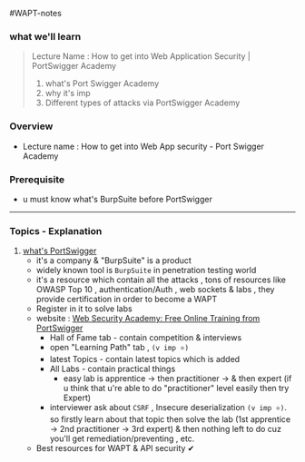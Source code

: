 #WAPT-notes


### what we'll learn
> Lecture Name : How to get into Web Application Security | PortSwigger Academy
> 1) what's Port Swigger Academy
> 2) why it's imp
> 3) Different types of attacks via PortSwigger Academy

### Overview
- Lecture name : How to get into Web App security - Port Swigger Academy

### Prerequisite
- u must know what's BurpSuite before PortSwigger

---

### Topics - Explanation

1) <u>what's PortSwigger</u>
	- it's a company & "BurpSuite" is a product
	- widely known tool is `BurpSuite` in penetration testing world
	- it's a resource which contain all the attacks , tons of resources like OWASP Top 10 , authentication/Auth , web sockets & labs , they provide certification in order to become a WAPT
	- Register in it to solve labs
	- website : [Web Security Academy: Free Online Training from PortSwigger](https://portswigger.net/web-security)
		- Hall of Fame tab - contain competition & interviews
		- open "Learning Path" tab , `(v imp ⭐)`
		- latest Topics - contain latest topics which is added
		- All Labs - contain practical things
			- easy lab is apprentice -> then practitioner -> & then expert (if u think that u're able to do "practitioner" level easily then try Expert)
		- interviewer ask about `CSRF` , Insecure deserialization `(v imp ⭐)`. so firstly learn about that topic then solve the lab (1st apprentice -> 2nd practitioner -> 3rd expert) & then nothing left to do cuz you'll get remediation/preventing , etc.
	- Best resources for WAPT & API security ✔

